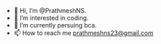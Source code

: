 - 👋 Hi, I’m @PrathmeshNS.
- 👀 I’m interested in coding.
- 🌱 I’m currently persuing bca.
- 📫 How to reach me prathmeshns23@gmail.com

<!---
PrathmeshNS/PrathmeshNS is a ✨ special ✨ repository because its `README.md` (this file) appears on your GitHub profile.
You can click the Preview link to take a look at your changes.
--->
